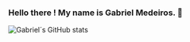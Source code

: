 ### Hello there ! My name is Gabriel Medeiros. 👋

![Gabriel´s GitHub stats](https://github-readme-stats.vercel.app/api?username=Gabriel638&show_icons=true&theme=merko)
